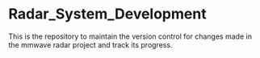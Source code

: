 # Radar_System_Development
This is the repository to maintain the version control for changes made in the mmwave radar project and track its progress.
